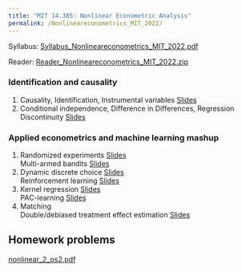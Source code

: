 ```yaml
---
title: "MIT 14.385: Nonlinear Econometric Analysis"
permalink: /Nonlineareconometrics_MIT_2022/
---
```



Syllabus: [Syllabus_Nonlineareconometrics_MIT_2022.pdf](/home/files/teaching/Nonlineareconometrics_MIT_2022/Syllabus_Nonlineareconometrics_MIT_2022.pdf)  

Reader: [Reader_Nonlineareconometrics_MIT_2022.zip](/home/files/teaching/Nonlineareconometrics_MIT_2022/Reader_Nonlineareconometrics_MIT_2022.zip)


### Identification and causality

1. Causality, Identification, Instrumental variables
[Slides](/home/files/teaching/Nonlineareconometrics_MIT_2022/CausalitySlides-IV.pdf)  
1. Conditional independence, Difference in Differences, Regression Discontinuity
[Slides](/home/files/teaching/Nonlineareconometrics_MIT_2022/CausalitySlides-CI-DID-RD.pdf)  


### Applied econometrics and machine learning mashup

1. Randomized experiments
[Slides](/home/files/teaching/Nonlineareconometrics_MIT_2022/randomized_experiments_slides.pdf)  
Multi-armed bandits
[Slides](/home/files/teaching/Nonlineareconometrics_MIT_2022/bandit_problems_slides.pdf)
1. Dynamic discrete choice [Slides](/home/files/teaching/Nonlineareconometrics_MIT_2022/dynamic_discrete_choice_slides.pdf)  
Reinforcement learning
[Slides](/home/files/teaching/Nonlineareconometrics_MIT_2022/reinforcement_learning_slides.pdf)
1. Kernel regression
[Slides](/home/files/teaching/Nonlineareconometrics_MIT_2022/kernel_regression_slides.pdf)  
PAC-learning
[Slides](/home/files/teaching/Nonlineareconometrics_MIT_2022/pac_learning_slides.pdf)
1. Matching  
Double/debiased treatment effect estimation
[Slides](/home/files/teaching/Nonlineareconometrics_MIT_2022/debiased_ml_slides.pdf)
<!-- 1. Synthetic controls  
Matrix completion   -->
  



## Homework problems

<!-- 1. [nonlinear_2_ps1.pdf](/home/files/teaching/Nonlineareconometrics_MIT_2022/nonlinear_2_ps1.pdf)   -->

[nonlinear_2_ps2.pdf](/home/files/teaching/Nonlineareconometrics_MIT_2022/nonlinear_2_ps1.pdf) 



